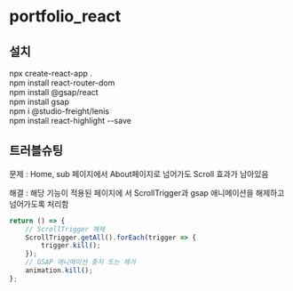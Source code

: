 # portfolio_react
   
## 설치
npx create-react-app .   
npm install react-router-dom   
npm install @gsap/react   
npm install gsap   
npm i @studio-freight/lenis  
npm install react-highlight --save    

## 트러블슈팅
문제 : Home, sub 페이지에서 About페이지로 넘어가도 Scroll 효과가 남아있음
   
해결 : 해당 기능이 적용된 페이지에 서 ScrollTrigger과 gsap 애니메이션을 해제하고 넘어가도록 처리함   
```js
return () => {
    // ScrollTrigger 해제
    ScrollTrigger.getAll().forEach(trigger => {
        trigger.kill();
    });
    // GSAP 애니메이션 중지 또는 제거
    animation.kill();
};
```